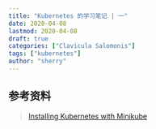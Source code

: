 ```yaml
---
title: "Kubernetes 的学习笔记 | 一"
date: 2020-04-08
lastmod: 2020-04-08
draft: true
categories: ["Clavicula Salomonis"]
tags: ["kubernetes"]
author: "sherry"
---
```





## 参考资料

> [Installing Kubernetes with Minikube](https://kubernetes.io/docs/setup/learning-environment/minikube/)  
> 
